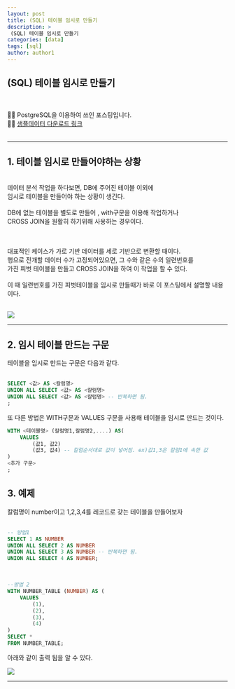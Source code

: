 ```yaml
---
layout: post
title: (SQL) 테이블 임시로 만들기
description: >
 (SQL) 테이블 임시로 만들기
categories: [data] 
tags: [sql]
author: author1
---
```



 (SQL) 테이블 임시로 만들기
---

<br>

✋🏾 PostgreSQL을 이용하여 쓰인 포스팅입니다. <br>
✋🏾 [샘플데이터 다운로드 링크](https://datata29.github.io/data/2021/03/14/SQL3/)
<br>
<br>

---


## 1. 테이블 임시로 만들어야하는 상황

<br>
데이터 분석 작업을 하다보면, DB에 주어진 테이블 이외에 <br>임시로 테이블을 만들어야 하는 상황이 생긴다.  <br> <br>
DB에 없는 테이블을 별도로 만들어 , with구문을 이용해 작업하거나 <br>CROSS JOIN을 원활히 하기위해 사용하는 경우이다.<br>
<br><br>

대표적인 케이스가 가로 기반 데이터를 세로 기반으로 변환할 때이다. <br>
행으로 전개할 데이터 수가 고정되어있으면, 그 수와 같은 수의 일련번호를 <br> 가진 피벗 테이블을 만들고 CROSS JOIN을 하여
이 작업을 할 수 있다.<br><br> 이 때 일련번호를 가진 피벗테이블을 임시로 만들때가 바로 이 포스팅에서 설명할 내용이다. <br><br>


<img src="{{ site.baseurl }}/assets/img/SQL13_001.jpeg">


---


## 2. 임시 테이블 만드는 구문 

테이블을 임시로 만드는 구문은 다음과 같다.<br><br>

```sql
SELECT <값> AS <칼럼명>
UNION ALL SELECT <값> AS <칼럼명>
UNION ALL SELECT <값> AS <칼럼명> -- 반복하면 됨.
;
```

또 다른 방법은 WITH구문과 VALUES 구문을 사용해 테이블을 임시로 만드는 것이다.

```sql
WITH <테이블명> (칼럼명1,칼럼명2,....) AS(
    VALUES
        (값1, 값2)
        (값3, 값4) -- 칼럼순서대로 값이 넣어짐. ex)값1,3은 칼럼1에 속한 값 
) 
<추가 구문>
;
```


## 3. 예제 

칼럼명이 number이고 1,2,3,4를 레코드로 갖는 테이블을 만들어보자<br><br>


```sql
-- 방법1
SELECT 1 AS NUMBER
UNION ALL SELECT 2 AS NUMBER
UNION ALL SELECT 3 AS NUMBER -- 반복하면 됨.
UNION ALL SELECT 4 AS NUMBER;
```
<br>

```sql
--방법 2
WITH NUMBER_TABLE (NUMBER) AS (
    VALUES
        (1),
        (2),
        (3),
        (4)   
)
SELECT *
FROM NUMBER_TABLE;
```


아래와 같이 출력 됨을 알 수 있다.

<img src="{{ site.baseurl }}/assets/img/number.jpeg">


---


